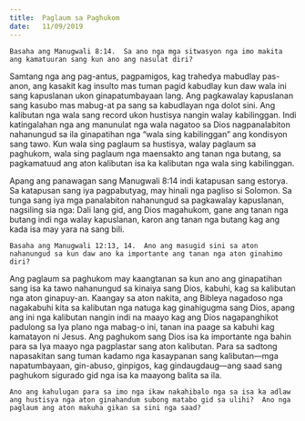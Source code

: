 ```yaml
---
title:  Paglaum sa Paghukom
date:   11/09/2019
---
```


`Basaha ang Manugwali 8:14.  Sa ano nga mga sitwasyon nga imo makita ang kamatuuran sang kun ano ang nasulat diri?`

Samtang nga ang pag-antus, pagpamigos, kag trahedya mabudlay pas-anon, ang kasakit kag insulto mas tuman pagid kabudlay kun daw wala ini sang kapuslanan ukon ginapatumbayaan lang.  Ang pagkawalay kapuslanan sang kasubo mas mabug-at pa sang sa kabudlayan nga dolot sini.  Ang kalibutan nga wala sang record ukon hustisya nangin walay kabilinggan.  Indi katingalahan nga ang manunulat nga wala nagatoo sa Dios nagpanalabiton nahanungud sa ila ginapatihan nga “wala sing kabilinggan” ang kondisyon sang tawo.  Kun wala sing paglaum sa hustisya, walay paglaum sa paghukom, wala sing paglaum nga maensakto ang tanan nga butang, sa pagkamatuud ang aton kalibutan isa ka kalibutan nga wala sing kabilinggan.

Apang ang panawagan sang Manugwali 8:14 indi katapusan sang estorya.  Sa katapusan sang iya pagpabutyag, may hinali nga pagliso si Solomon.  Sa tunga sang iya mga panalabiton nahanungud sa pagkawalay kapuslanan, nagsiling sia nga: Dali lang gid, ang Dios magahukom, gane ang tanan nga butang indi nga walay kapuslanan, karon ang tanan nga butang kag ang kada isa may yara na sang bili.

`Basaha ang Manugwali 12:13, 14.  Ano ang masugid sini sa aton nahanungud sa kun daw ano ka importante ang tanan nga aton ginahimo diri?`

Ang paglaum sa paghukom may kaangtanan sa kun ano ang ginapatihan sang isa ka tawo nahanungud sa kinaiya sang Dios, kabuhi, kag sa kalibutan nga aton ginapuy-an.  Kaangay sa aton nakita, ang Bibleya nagadoso nga nagakabuhi kita sa kalibutan nga natuga kag ginahigugma sang Dios, apang ang ini nga kalibutan nangin indi na maayo kag ang Dios nagapanghikot padulong sa Iya plano nga mabag-o ini, tanan ina paage sa kabuhi kag kamatayon ni Jesus.  Ang paghukom sang Dios isa ka importante nga bahin para sa Iya maayo nga pagplastar sang aton kalibutan.  Para sa sadtong napasakitan sang tuman kadamo nga kasaypanan sang kalibutan—mga napatumbayaan, gin-abuso, ginpigos, kag gindaugdaug—ang saad sang paghukom sigurado gid nga isa ka maayong balita sa ila.

`Ano ang kahulugan para sa imo nga ikaw nakahibalo nga sa isa ka adlaw ang hustisya nga aton ginahandum subong matabo gid sa ulihi?  Ano nga paglaum ang aton makuha gikan sa sini nga saad?`